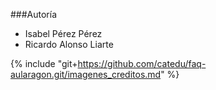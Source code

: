 ###Autoría

* Isabel Pérez Pérez
* Ricardo Alonso Liarte

{% include "git+https://github.com/catedu/faq-aularagon.git/imagenes_creditos.md" %}